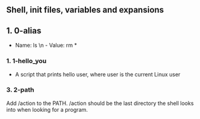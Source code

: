 ## Shell, init files, variables and expansions
## 1. 0-alias
- Name: ls \n - Value: rm *

### 1. 1-hello_you
- A script that prints hello user, where user is the current Linux user
### 3. 2-path
Add /action to the PATH. /action should be the last directory the shell looks into when looking for a program.
